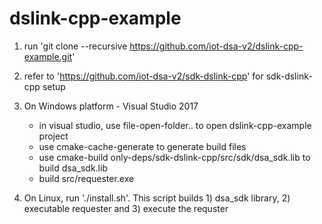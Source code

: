 # dslink-cpp-example

1. run 'git clone --recursive https://github.com/iot-dsa-v2/dslink-cpp-example.git'
2. refer to 'https://github.com/iot-dsa-v2/sdk-dslink-cpp' for sdk-dslink-cpp setup

3. On Windows platform - Visual Studio 2017
   - in visual studio, use file-open-folder.. to open dslink-cpp-example project
   - use cmake-cache-generate to generate build files
   - use cmake-build only-deps/sdk-dslink-cpp/src/sdk/dsa_sdk.lib to build dsa_sdk.lib
   - build src/requester.exe

4. On Linux, run './install.sh'. This script builds 1) dsa_sdk library, 2) executable requester and 3) execute the requster
